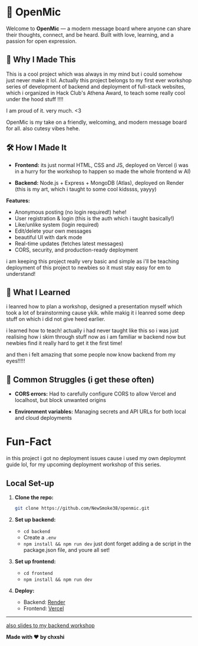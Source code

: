 # 🎤 OpenMic

Welcome to **OpenMic** — a modern message board where anyone can share their thoughts, connect, and be heard. Built with love, learning, and a passion for open expression.



## 🌟 Why I Made This

This is a cool project which was always in my mind but i could somehow just never make it lol. Actually this project belongs to my first ever workshop series of development of backend and deployment of full-stack websites, which i organized in Hack Club's Athena Award, to teach some really cool under the hood stuff !!!! 

I am proud of it. very much. <3

OpenMic is my take on a friendly, welcoming, and modern message board for all. also cutesy vibes hehe. 



## 🛠️ How I Made It

- **Frontend:** its just normal HTML, CSS and JS, deployed on Vercel (i was in a hurry for the workshop to happen so made the whole frontend w AI)

- **Backend:** Node.js + Express + MongoDB (Atlas), deployed on Render (this is my art, which i taught to some cool kidssss, yayyy)

 **Features:**

  - Anonymous posting (no login required!) hehe!
  - User registration & login (this is the auth which i taught basically!)
  - Like/unlike system (login required)
  - Edit/delete your own messages
  - beautiful UI with dark mode
  - Real-time updates (fetches latest messages)
  - CORS, security, and production-ready deployment

i am keeping this project really very basic and simple as i'll be teaching deployment of this project to newbies so it must stay easy for em to understand!

## 🚀 What I Learned

i leanred how to plan a workshop, designed a presentation myself which took a lot of brainstorming cause ykik. while makig it i leanred some deep stuff on which i did not give heed earlier.

i learned how to teach!
actually i had never taught like this so i was just realising how i skim through stuff now as i am familiar w backend now but newbies find it really hard to get it the first time!

and then i felt amazing that some people now know backend from my eyes!!!!!



## 🧗 Common Struggles (i get these often)

- **CORS errors:** Had to carefully configure CORS to allow Vercel and localhost, but block unwanted origins

- **Environment variables:** Managing secrets and API URLs for both local and cloud deployments

# Fun-Fact 
in this project i got no deployment issues cause i used my own deploymnt guide lol, for my upcoming deployment workshop of this series.



## Local Set-up

1. **Clone the repo:**
   ```bash
   git clone https://github.com/NewSmoke38/openmic.git
   ```

2. **Set up backend:**
   - `cd backend`
   - Create a `.env` 
   - `npm install && npm run dev`
   just dont forget adding a de script in the package.json file, and youre all set!

3. **Set up frontend:**
   - `cd frontend`
   - `npm install && npm run dev`

4. **Deploy:**
   - Backend: [Render](https://render.com/)
   - Frontend: [Vercel](https://vercel.com/)

---

[also slides to my backend workshop](https://www.canva.com/design/DAGqNshnJps/azaS38i9GzxvVSCNz30TvQ/edit?utm_content=DAGqNshnJps&utm_campaign=designshare&utm_medium=link2&utm_source=sharebutton)


**Made with ❤️ by chxshi**
